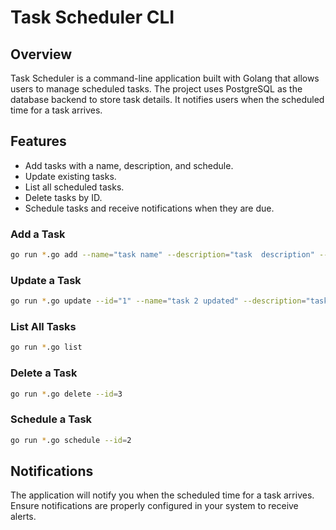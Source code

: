 # Task Scheduler CLI

## Overview
Task Scheduler is a command-line application built with Golang that allows users to manage scheduled tasks. The project uses PostgreSQL as the database backend to store task details. It notifies users when the scheduled time for a task arrives.

## Features
- Add tasks with a name, description, and schedule.
- Update existing tasks.
- List all scheduled tasks.
- Delete tasks by ID.
- Schedule tasks and receive notifications when they are due.


### Add a Task
```sh
go run *.go add --name="task name" --description="task  description" --schedule="0 9 * * *"
```

### Update a Task
```sh
go run *.go update --id="1" --name="task 2 updated" --description="task updated" --schedule="0 9 * * *"
```

### List All Tasks
```sh
go run *.go list
```

### Delete a Task
```sh
go run *.go delete --id=3
```

### Schedule a Task
```sh
go run *.go schedule --id=2
```

## Notifications
The application will notify you when the scheduled time for a task arrives. Ensure notifications are properly configured in your system to receive alerts.



